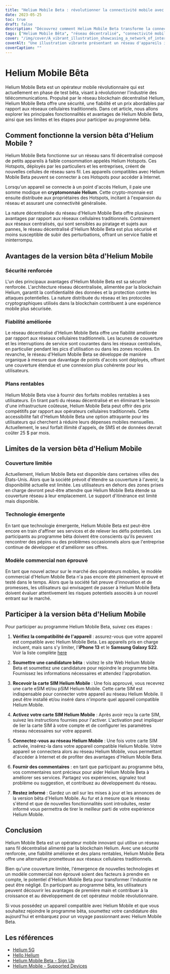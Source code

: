 ```yaml
---
title: "Helium Mobile Beta : révolutionner la connectivité mobile avec un réseau décentralisé"
date: 2023-05-25
toc: true
draft: false
description: "Découvrez comment Helium Mobile Beta transforme la connectivité mobile avec son réseau décentralisé, garantissant sécurité, fiabilité et prix abordable pour les utilisateurs."
tags: ["Helium Mobile Bêta", "réseau décentralisé", "connectivité mobile", "sécurisé", "fiable", "forfaits abordables", "Points chauds d'hélium", "Blockchain Hélium", "programme bêta", "réseau sans fil", "réseaux cellulaires", "opérateur de téléphonie mobile", "innovation", "technologie", "extension du réseau", "Commentaires des utilisateurs", "perturbation de l'industrie", "Appareil compatible Helium Mobile", "application", "technologie émergente"]
cover: "/img/cover/A_vibrant_illustration_showcasing_a_network_of_interconnected_devices.png"
coverAlt: "Une illustration vibrante présentant un réseau d'appareils interconnectés avec la marque Helium Mobile, symbolisant l'approche innovante et décentralisée de la connectivité mobile."
coverCaption: ""
---
```


# Helium Mobile Bêta

Helium Mobile Beta est un opérateur mobile révolutionnaire qui est actuellement en phase de test bêta, visant à révolutionner l'industrie des télécommunications. Propulsé par le réseau blockchain décentralisé Helium, Helium Mobile Beta offre une sécurité, une fiabilité et un prix abordables par rapport aux réseaux cellulaires traditionnels. Dans cet article, nous allons explorer les principales fonctionnalités et avantages de Helium Mobile Beta, ainsi que ses limites et les étapes pour participer au programme bêta.

## Comment fonctionne la version bêta d'Helium Mobile ?

Helium Mobile Beta fonctionne sur un réseau sans fil décentralisé composé de petits appareils à faible consommation appelés Helium Hotspots. Ces Hotspots, déployés par les particuliers et les entreprises, créent de nouvelles cellules de réseau sans fil. Les appareils compatibles avec Helium Mobile Beta peuvent se connecter à ces Hotspots pour accéder à Internet.

Lorsqu'un appareil se connecte à un point d'accès Helium, il paie une somme modique en **cryptomonnaie Helium**. Cette crypto-monnaie est ensuite distribuée aux propriétaires des Hotspots, incitant à l'expansion du réseau et assurant une connectivité généralisée.

La nature décentralisée du réseau d'Helium Mobile Beta offre plusieurs avantages par rapport aux réseaux cellulaires traditionnels. Contrairement aux réseaux centralisés, qui sont sensibles au piratage et sujets aux pannes, le réseau décentralisé d'Helium Mobile Beta est plus sécurisé et moins susceptible de subir des perturbations, offrant un service fiable et ininterrompu.

## Avantages de la version bêta d'Helium Mobile

### Sécurité renforcée

L'un des principaux avantages d'Helium Mobile Beta est sa sécurité renforcée. L'architecture réseau décentralisée, alimentée par la blockchain Helium, garantit la confidentialité des données et la protection contre les attaques potentielles. La nature distribuée du réseau et les protocoles cryptographiques utilisés dans la blockchain contribuent à une expérience mobile plus sécurisée.

### Fiabilité améliorée

Le réseau décentralisé d'Helium Mobile Beta offre une fiabilité améliorée par rapport aux réseaux cellulaires traditionnels. Les lacunes de couverture et les interruptions de service sont courantes dans les réseaux centralisés, en particulier pendant les pics d'utilisation ou dans les zones reculées. En revanche, le réseau d'Helium Mobile Beta se développe de manière organique à mesure que davantage de points d'accès sont déployés, offrant une couverture étendue et une connexion plus cohérente pour les utilisateurs.

### Plans rentables

Helium Mobile Beta vise à fournir des forfaits mobiles rentables à ses utilisateurs. En tirant parti du réseau décentralisé et en éliminant le besoin d'une infrastructure coûteuse, Helium Mobile Beta peut offrir des prix compétitifs par rapport aux opérateurs cellulaires traditionnels. Cette accessibilité fait d'Helium Mobile Beta une option attrayante pour les utilisateurs qui cherchent à réduire leurs dépenses mobiles mensuelles. Actuellement, le seul forfait illimité d'appels, de SMS et de données devrait coûter 25 $ par mois.

## Limites de la version bêta d'Helium Mobile

### Couverture limitée

Actuellement, Helium Mobile Beta est disponible dans certaines villes des États-Unis. Alors que la société prévoit d'étendre sa couverture à l'avenir, la disponibilité actuelle est limitée. Les utilisateurs en dehors des zones prises en charge devront peut-être attendre que Helium Mobile Beta étende sa couverture réseau à leur emplacement. Le support d'itinérance est limité mais disponible.

### Technologie émergente

En tant que technologie émergente, Helium Mobile Beta est peut-être encore en train d'affiner ses services et de relever les défis potentiels. Les participants au programme bêta doivent être conscients qu'ils peuvent rencontrer des pépins ou des problèmes occasionnels alors que l'entreprise continue de développer et d'améliorer ses offres.

### Modèle commercial non éprouvé

En tant que nouvel acteur sur le marché des opérateurs mobiles, le modèle commercial d'Helium Mobile Beta n'a pas encore été pleinement éprouvé et testé dans le temps. Alors que la société fait preuve d'innovation et de promesses, les utilisateurs qui envisagent de passer à Helium Mobile Beta doivent évaluer attentivement les risques potentiels associés à un nouvel entrant sur le marché.

## Participer à la version bêta d'Helium Mobile

Pour participer au programme Helium Mobile Beta, suivez ces étapes :

1. **Vérifiez la compatibilité de l'appareil** : assurez-vous que votre appareil est compatible avec Helium Mobile Beta. Les appareils pris en charge incluent, mais sans s'y limiter, l'**iPhone 13** et le **Samsung Galaxy S22**. Voir la liste complète [here](https://support.hellohelium.com/en/articles/7240207-supported-devices)

2. **Soumettre une candidature bêta** : visitez le site Web Helium Mobile Beta et soumettez une candidature pour rejoindre le programme bêta. Fournissez les informations nécessaires et attendez l'approbation.

3. **Recevoir la carte SIM Helium Mobile** : Une fois approuvé, vous recevrez une carte eSIM et/ou pSIM Helium Mobile. Cette carte SIM est indispensable pour connecter votre appareil au réseau Helium Mobile. Il peut être installé et/ou inséré dans n'importe quel appareil compatible Helium Mobile.

4. **Activez votre carte SIM Helium Mobile** : Après avoir reçu la carte SIM, suivez les instructions fournies pour l'activer. L'activation peut impliquer de lier la carte SIM à votre compte et de configurer les paramètres réseau nécessaires sur votre appareil.

5. **Connectez-vous au réseau Helium Mobile** : Une fois votre carte SIM activée, insérez-la dans votre appareil compatible Helium Mobile. Votre appareil se connectera alors au réseau Helium Mobile, vous permettant d'accéder à Internet et de profiter des avantages d'Helium Mobile Beta.

6. **Fournir des commentaires** : en tant que participant au programme bêta, vos commentaires sont précieux pour aider Helium Mobile Beta à améliorer ses services. Partagez vos expériences, signalez tout problème ou suggestion, et contribuez au développement du réseau.

7. **Restez informé** : Gardez un œil sur les mises à jour et les annonces de la version bêta d'Helium Mobile. Au fur et à mesure que le réseau s'étend et que de nouvelles fonctionnalités sont introduites, rester informé vous permettra de tirer le meilleur parti de votre expérience Helium Mobile.

## Conclusion

Helium Mobile Beta est un opérateur mobile innovant qui utilise un réseau sans fil décentralisé alimenté par la blockchain Helium. Avec une sécurité renforcée, une fiabilité améliorée et des plans rentables, Helium Mobile Beta offre une alternative prometteuse aux réseaux cellulaires traditionnels.

Bien qu'une couverture limitée, l'émergence de nouvelles technologies et un modèle commercial non éprouvé soient des facteurs à prendre en compte, le potentiel d'Helium Mobile Beta pour transformer l'industrie ne peut être négligé. En participant au programme bêta, les utilisateurs peuvent découvrir les avantages de première main et contribuer à la croissance et au développement de cet opérateur mobile révolutionnaire.

Si vous possédez un appareil compatible avec Helium Mobile et que vous souhaitez rejoindre le programme bêta, soumettez votre candidature dès aujourd'hui et embarquez pour un voyage passionnant avec Helium Mobile Beta.

## Les références

- [Helium 5G](https://www.helium.com/5G)
- [Hello Helium](https://hellohelium.com/)
- [Helium Mobile Beta - Sign Up](https://hellohelium.com/waitlist)
- [Helium Mobile - Supported Devices](https://support.hellohelium.com/en/articles/7240207-supported-devices)
